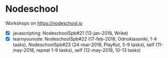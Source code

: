 # Nodeschool
Workshops on https://nodeschool.io

- [x] javascripting: NodeschoolSpb#21 (13-jan-2018, Wrike)
- [x] learnyounode: NodeschoolSpb#22 (17-feb-2018, Odnoklassniki, 1-4 tasks), NodeschoolSpb#23 (24-mar-2018, PlayKot, 5-9 tasks), self (11-may-2018, repeat 1-9 tasks), self (12-may-2018, 10-13 tasks)
